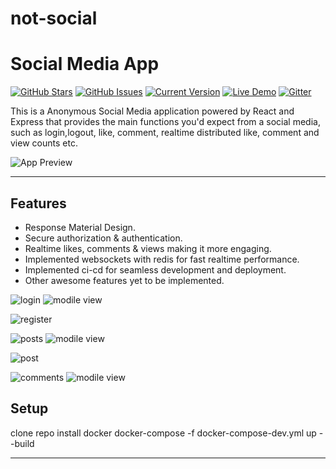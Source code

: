 # not-social
Social Media App
============
[![GitHub Stars](https://img.shields.io/github/stars/IgorAntun/node-chat.svg)](https://github.com/taraksuthar1999/not-social) [![GitHub Issues](https://img.shields.io/github/issues/IgorAntun/node-chat.svg)](https://github.com/taraksuthar1999/not-social/issues) [![Current Version](https://img.shields.io/badge/version-1.0.7-green.svg)](https://github.com/taraksuthar1999/not-social) [![Live Demo](https://img.shields.io/badge/demo-online-green.svg)]() [![Gitter](https://badges.gitter.im/Join%20Chat.svg)]()

This is a Anonymous Social Media application powered by React and Express that provides the main functions you'd expect from a social media, such as login,logout, like, comment, realtime distributed like, comment and view counts etc.

![App Preview]()

---

## Features
- Response Material Design.
- Secure authorization & authentication.
- Realtime likes, comments & views making it more engaging.
- Implemented websockets with redis for fast realtime performance.
- Implemented ci-cd for seamless development and deployment.
- Other awesome features yet to be implemented.

![login](https://github.com/taraksuthar1999/not-social/blob/main/client/public/login.png?raw=true)
![modile view](https://github.com/taraksuthar1999/not-social/blob/main/client/public/m-login.png?raw=true)

![register](https://github.com/taraksuthar1999/not-social/blob/main/client/public/register.png?raw=true)

![posts](https://github.com/taraksuthar1999/not-social/blob/main/client/public/posts.png?raw=true)
![modile view](https://github.com/taraksuthar1999/not-social/blob/main/client/public/m-posts.png?raw=true)

![post](https://github.com/taraksuthar1999/not-social/blob/main/client/public/post.png?raw=true)

![comments](https://github.com/taraksuthar1999/not-social/blob/main/client/public/comments.png?raw=true)
![modile view](https://github.com/taraksuthar1999/not-social/blob/main/client/public/logout.png?raw=true)

## Setup

clone repo
install docker
docker-compose -f docker-compose-dev.yml up --build

---
